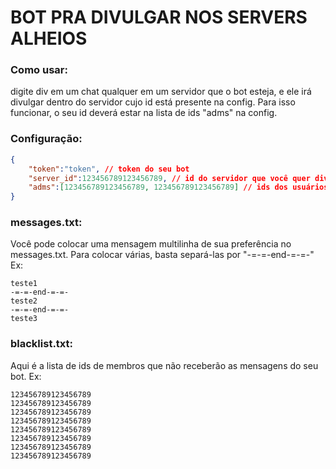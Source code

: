 # BOT PRA DIVULGAR NOS SERVERS ALHEIOS

### Como usar:
digite div em um chat qualquer em um servidor que o bot esteja, e ele irá divulgar dentro do servidor cujo id está presente na config. Para isso funcionar, o seu id deverá estar na lista de ids "adms" na config.

### Configuração:
```json
{
    "token":"token", // token do seu bot
    "server_id":123456789123456789, // id do servidor que você quer divulgar
    "adms":[123456789123456789, 123456789123456789] // ids dos usuários que poderão usar o comando "div"
}
```

### messages.txt:
Você pode colocar uma mensagem multilinha de sua preferência no messages.txt.
Para colocar várias, basta separá-las por "-=-=-end-=-=-"
Ex:
```
teste1
-=-=-end-=-=-
teste2
-=-=-end-=-=-
teste3
```

### blacklist.txt:
Aqui é a lista de ids de membros que não receberão as mensagens do seu bot.
Ex:
```
123456789123456789
123456789123456789
123456789123456789
123456789123456789
123456789123456789
123456789123456789
123456789123456789
123456789123456789
```